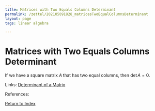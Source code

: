```yaml
---
title: Matrices with Two Equals Columns Determinant
permalink: /zettel/202105091828_matricesTwoEqualColumnsDeterminant
layout: page
tags: linear algebra

---
```

# Matrices with Two Equals Columns Determinant

If we have a square matrix $A$ that has two equal columns, then $\textrm{det} \, A = 0$.

Links: [Determinant of a Matrix](202105091818_determinantMatrix)

References: 

[Return to Index](index)